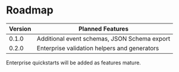 # Roadmap

| Version | Planned Features |
|---------|------------------|
| 0.1.0   | Additional event schemas, JSON Schema export |
| 0.2.0   | Enterprise validation helpers and generators |

Enterprise quickstarts will be added as features mature.
